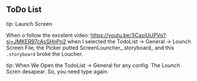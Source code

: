 ## ToDo List

*tip:* Launch Screen

When o follow the excelent video: https://youtu.be/3CasiUiJPVo?si=JMKER97cAsSHnPn2 when I selected the TodoList -> General -> Lounch Screen File, the Picker putted ScreenLouncher_.storyboard_ and this `.storyboard` broke the Loucher. 

*tip*: When We Open the TodoList -> General for any config. The Lounch Scren desapear. So, you need type again.
